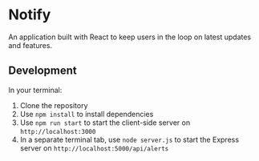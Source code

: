 # Notify
An application built with React to keep users in the loop on latest updates and features. 

## Development ##
In your terminal:  
1. Clone the repository  
2. Use `npm install` to install dependencies  
3. Use `npm run start` to start the client-side server on `http://localhost:3000`
4. In a separate terminal tab, use `node server.js` to start the Express server on `http://localhost:5000/api/alerts`